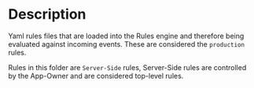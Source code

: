 # Description

Yaml rules files that are loaded into the Rules engine and therefore being evaluated against incoming events. These are considered the `production` rules.

Rules in this folder are `Server-Side` rules, Server-Side rules are controlled by the App-Owner and are considered top-level rules.